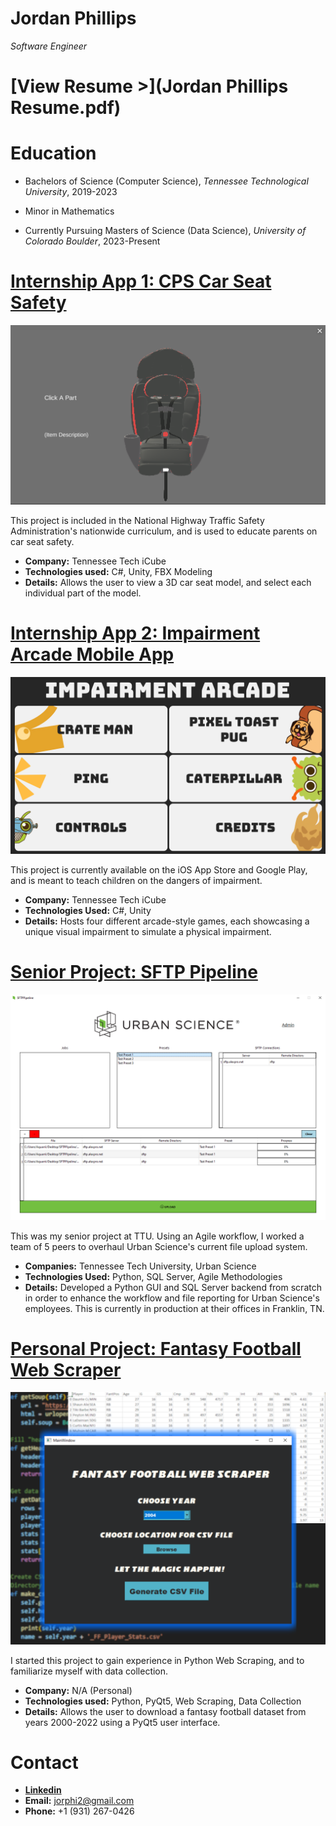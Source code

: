 # Jordan Phillips
*Software Engineer*

# [View Resume >](Jordan Phillips Resume.pdf)

# Education
* Bachelors of Science (Computer Science), *Tennessee Technological University*, 2019-2023
* Minor in Mathematics

* Currently Pursuing Masters of Science (Data Science), *University of Colorado Boulder*, 2023-Present

# [Internship App 1: CPS Car Seat Safety](https://play.unity.com/mg/other/jordan-phillips-cps-car-seat-safety)
[![alt text](carseatpic.PNG)](https://play.unity.com/mg/other/jordan-phillips-cps-car-seat-safety)

This project is included in the National Highway Traffic Safety Administration's nationwide curriculum, and is used to educate parents on car seat safety.
* **Company:** Tennessee Tech iCube
* **Technologies used:** C#, Unity, FBX Modeling
* **Details:** Allows the user to view a 3D car seat model, and select each individual part of the model.

# [Internship App 2: Impairment Arcade Mobile App](https://play.google.com/store/apps/details?id=com.iCube.ImpairmentArcade)
[![alt text](ScreenShot_MainMenu.png)](https://play.google.com/store/apps/details?id=com.iCube.ImpairmentArcade)

This project is currently available on the iOS App Store and Google Play, and is meant to teach children on the dangers of impairment.
* **Company:** Tennessee Tech iCube
* **Technologies Used:** C#, Unity
* **Details:** Hosts four different arcade-style games, each showcasing a unique visual impairment to simulate a physical impairment.

# [Senior Project: SFTP Pipeline](https://github.com/Jorphi/SFTP-Pipeline)
[![alt text](pipelinepic.PNG)](https://github.com/Jorphi/SFTP-Pipeline)

This was my senior project at TTU. Using an Agile workflow, I worked a team of 5 peers to overhaul Urban Science's current file upload system.
* **Companies:** Tennessee Tech University, Urban Science
* **Technologies Used:** Python, SQL Server, Agile Methodologies
* **Details:** Developed a Python GUI and SQL Server backend from scratch in order to enhance the workflow and file reporting for Urban Science's employees. This is currently in production at their offices in Franklin, TN.

# [Personal Project: Fantasy Football Web Scraper](https://github.com/Jorphi/Python_WebScraper)
[![alt text](FFWS_image.png)](https://github.com/Jorphi/Python_WebScraper)

I started this project to gain experience in Python Web Scraping, and to familiarize myself with data collection.
* **Company:** N/A (Personal)
* **Technologies used:** Python, PyQt5, Web Scraping, Data Collection
* **Details:** Allows the user to download a fantasy football dataset from years 2000-2022 using a PyQt5 user interface. 

# Contact
* [**Linkedin**](https://www.linkedin.com/in/jorphi)
* **Email:** jorphi2@gmail.com
* **Phone:** +1 (931) 267-0426



